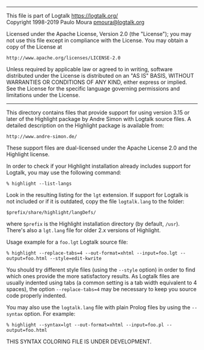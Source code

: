 ________________________________________________________________________

This file is part of Logtalk <https://logtalk.org/>  
Copyright 1998-2019 Paulo Moura <pmoura@logtalk.org>

Licensed under the Apache License, Version 2.0 (the "License");
you may not use this file except in compliance with the License.
You may obtain a copy of the License at

    http://www.apache.org/licenses/LICENSE-2.0

Unless required by applicable law or agreed to in writing, software
distributed under the License is distributed on an "AS IS" BASIS,
WITHOUT WARRANTIES OR CONDITIONS OF ANY KIND, either express or implied.
See the License for the specific language governing permissions and
limitations under the License.
________________________________________________________________________


This directory contains files that provide support for using version 3.15 
or later of the Highlight package by Andre Simon with Logtalk source files.
A detailed description on the Highlight package is available from:

	http://www.andre-simon.de/


These support files are dual-licensed under the Apache License 2.0 and the
Highlight license.

In order to check if your Highlight installation already includes support 
for Logtalk, you may use the following command:

	% highlight --list-langs

Look in the resulting listing for the `lgt` extension. If support for Logtalk 
is not included or if it is outdated, copy the file `logtalk.lang` to the
folder:

	$prefix/share/highlight/langDefs/

where `$prefix` is the Highlight installation directory (by default, `/usr`).
There's also a `lgt.lang` file for older 2.x versions of Highlight.

Usage example for a `foo.lgt` Logtalk source file:

	% highlight --replace-tabs=4 --out-format=xhtml --input=foo.lgt --output=foo.html --style=edit-kwrite

You should try different style files (using the `--style` option) in order to 
find which ones provide the more satisfactory results. As Logtalk files are 
usually indented using tabs (a common setting is a tab width equivalent to 4
spaces), the option `--replace-tabs=4` may be necessary to keep you source
code properly indented.

You may also use the `logtalk.lang` file with plain Prolog files by using the 
`--syntax` option. For example:

	% highlight --syntax=lgt --out-format=xhtml --input=foo.pl --output=foo.html

THIS SYNTAX COLORING FILE IS UNDER DEVELOPMENT.

